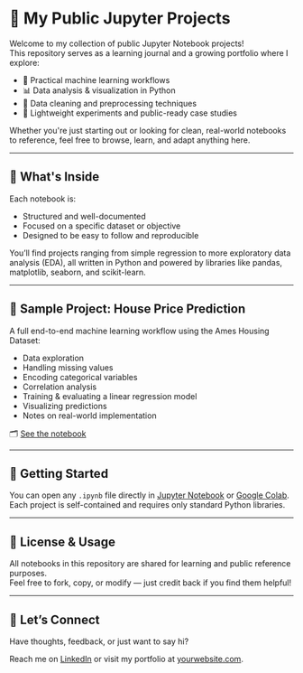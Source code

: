 # 📘 My Public Jupyter Projects

Welcome to my collection of public Jupyter Notebook projects!  
This repository serves as a learning journal and a growing portfolio where I explore:

- 🤖 Practical machine learning workflows
- 📊 Data analysis & visualization in Python
- 🧹 Data cleaning and preprocessing techniques
- 🧪 Lightweight experiments and public-ready case studies

Whether you're just starting out or looking for clean, real-world notebooks to reference, feel free to browse, learn, and adapt anything here.

---

## 🧠 What's Inside

Each notebook is:
- Structured and well-documented
- Focused on a specific dataset or objective
- Designed to be easy to follow and reproducible

You’ll find projects ranging from simple regression to more exploratory data analysis (EDA), all written in Python and powered by libraries like pandas, matplotlib, seaborn, and scikit-learn.

---

## 🚀 Sample Project: House Price Prediction

A full end-to-end machine learning workflow using the Ames Housing Dataset:
- Data exploration
- Handling missing values
- Encoding categorical variables
- Correlation analysis
- Training & evaluating a linear regression model
- Visualizing predictions
- Notes on real-world implementation

🗂️ [See the notebook](./ames-house-price-prediction.ipynb)

---

## 🔧 Getting Started

You can open any `.ipynb` file directly in [Jupyter Notebook](https://jupyter.org/) or [Google Colab](https://colab.research.google.com/).  
Each project is self-contained and requires only standard Python libraries.

---

## 🤝 License & Usage

All notebooks in this repository are shared for learning and public reference purposes.  
Feel free to fork, copy, or modify — just credit back if you find them helpful!

---

## 👋 Let’s Connect

Have thoughts, feedback, or just want to say hi?

Reach me on [LinkedIn](#) or visit my portfolio at [yourwebsite.com](#).
